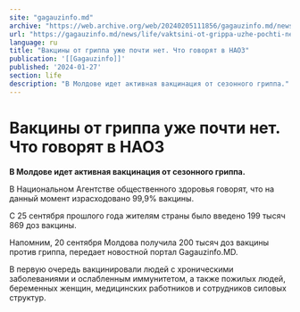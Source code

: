 ```yaml
---
site: "gagauzinfo.md"
archive: "https://web.archive.org/web/20240205111856/gagauzinfo.md/news/life/vaktsini-ot-grippa-uzhe-pochti-net-chto-govoryat-v-naoz"
url: "https://gagauzinfo.md/news/life/vaktsini-ot-grippa-uzhe-pochti-net-chto-govoryat-v-naoz"
language: ru
title: "Вакцины от гриппа уже почти нет. Что говорят в НАОЗ"
publication: '[[Gagauzinfo]]'
published: '2024-01-27'
section: life
description: "В Молдове идет активная вакцинация от сезонного гриппа."
---
```


# Вакцины от гриппа уже почти нет. Что говорят в НАОЗ

**В Молдове идет активная вакцинация от сезонного гриппа.**

В Национальном Агентстве общественного здоровья говорят, что на данный момент израсходовано 99,9% вакцины.

С 25 сентября прошлого года жителям страны было введено 199 тысяч 869 доз вакцины.

Напомним, 20 сентября Молдова получила 200 тысяч доз вакцины против гриппа, передает новостной портал Gagauzinfo.MD.

В первую очередь вакцинировали людей с хроническими заболеваниями и ослабленным иммунитетом, а также пожилых людей, беременных женщин, медицинских работников и сотрудников силовых структур.